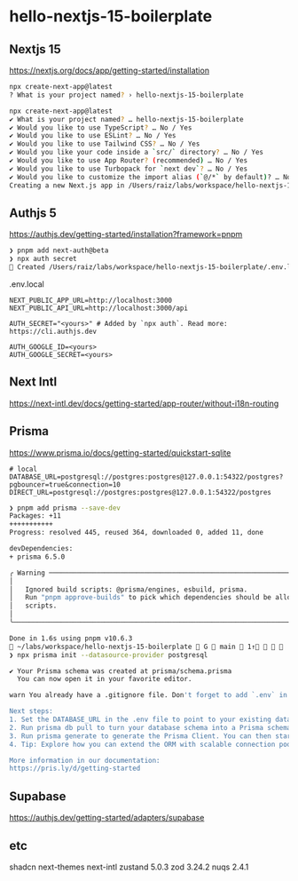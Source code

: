 # hello-nextjs-15-boilerplate

## Nextjs 15

https://nextjs.org/docs/app/getting-started/installation

```bash
npx create-next-app@latest
? What is your project named? › hello-nextjs-15-boilerplate

npx create-next-app@latest
✔ What is your project named? … hello-nextjs-15-boilerplate
✔ Would you like to use TypeScript? … No / Yes
✔ Would you like to use ESLint? … No / Yes
✔ Would you like to use Tailwind CSS? … No / Yes
✔ Would you like your code inside a `src/` directory? … No / Yes
✔ Would you like to use App Router? (recommended) … No / Yes
✔ Would you like to use Turbopack for `next dev`? … No / Yes
✔ Would you like to customize the import alias (`@/*` by default)? … No / Yes
Creating a new Next.js app in /Users/raiz/labs/workspace/hello-nextjs-15-boilerplate.
```

## Authjs 5

https://authjs.dev/getting-started/installation?framework=pnpm

```bash
❯ pnpm add next-auth@beta
❯ npx auth secret
📝 Created /Users/raiz/labs/workspace/hello-nextjs-15-boilerplate/.env.local with `AUTH_SECRET`.

```

.env.local

```
NEXT_PUBLIC_APP_URL=http://localhost:3000
NEXT_PUBLIC_API_URL=http://localhost:3000/api

AUTH_SECRET="<yours>" # Added by `npx auth`. Read more: https://cli.authjs.dev

AUTH_GOOGLE_ID=<yours>
AUTH_GOOGLE_SECRET=<yours>
```

## Next Intl

https://next-intl.dev/docs/getting-started/app-router/without-i18n-routing

## Prisma

https://www.prisma.io/docs/getting-started/quickstart-sqlite

```
# local
DATABASE_URL=postgresql://postgres:postgres@127.0.0.1:54322/postgres?pgbouncer=true&connection=10
DIRECT_URL=postgresql://postgres:postgres@127.0.0.1:54322/postgres
```

```bash
❯ pnpm add prisma --save-dev
Packages: +11
+++++++++++
Progress: resolved 445, reused 364, downloaded 0, added 11, done

devDependencies:
+ prisma 6.5.0

╭ Warning ───────────────────────────────────────────────────────────────────────────╮
│                                                                                    │
│   Ignored build scripts: @prisma/engines, esbuild, prisma.                         │
│   Run "pnpm approve-builds" to pick which dependencies should be allowed to run    │
│   scripts.                                                                         │
│                                                                                    │
╰────────────────────────────────────────────────────────────────────────────────────╯

Done in 1.6s using pnpm v10.6.3
 ~/labs/workspace/hello-nextjs-15-boilerplate  G  main  1↑ ⭑  
❯ npx prisma init --datasource-provider postgresql

✔ Your Prisma schema was created at prisma/schema.prisma
  You can now open it in your favorite editor.

warn You already have a .gitignore file. Don't forget to add `.env` in it to not commit any private information.

Next steps:
1. Set the DATABASE_URL in the .env file to point to your existing database. If your database has no tables yet, read https://pris.ly/d/getting-started
2. Run prisma db pull to turn your database schema into a Prisma schema.
3. Run prisma generate to generate the Prisma Client. You can then start querying your database.
4. Tip: Explore how you can extend the ORM with scalable connection pooling, global caching, and real-time database events. Read: https://pris.ly/cli/beyond-orm

More information in our documentation:
https://pris.ly/d/getting-started


```

## Supabase

https://authjs.dev/getting-started/adapters/supabase

## etc

shadcn
next-themes
next-intl
zustand 5.0.3
zod 3.24.2
nuqs 2.4.1
